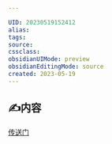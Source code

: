 ```yaml
---

UID: 20230519152412 
alias: 
tags: 
source: 
cssclass: 
obsidianUIMode: preview
obsidianEditingMode: source
created: 2023-05-19
---
```


## ✍内容




[传送门](https://juejin.cn/post/6970558076642394142)
